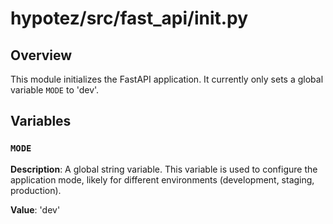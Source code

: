 # hypotez/src/fast_api/__init__.py

## Overview

This module initializes the FastAPI application.  It currently only sets a global variable `MODE` to 'dev'.


## Variables

### `MODE`

**Description**: A global string variable.  This variable is used to configure the application mode, likely for different environments (development, staging, production).

**Value**: 'dev'